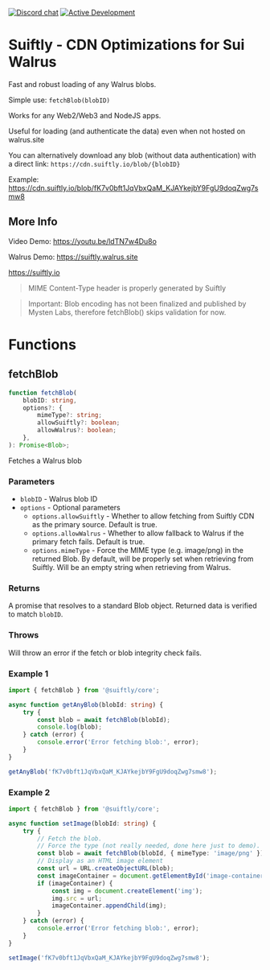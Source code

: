 [![Discord chat](https://img.shields.io/discord/1038616996062953554.svg?logo=discord&style=flat-square)](https://discord.gg/Erb6SwsVbH) [![Active Development](https://img.shields.io/badge/Maintenance%20Level-Actively%20Developed-brightgreen.svg)](https://gist.github.com/cheerfulstoic/d107229326a01ff0f333a1d3476e068d)

# Suiftly - CDN Optimizations for Sui Walrus

Fast and robust loading of any Walrus blobs.

Simple use: `fetchBlob(blobID)`

Works for any Web2/Web3 and NodeJS apps.

Useful for loading (and authenticate the data) even when not hosted on walrus.site

You can alternatively download any blob (without data authentication) with a direct link: `https://cdn.suiftly.io/blob/{blobID}`

Example:
    https://cdn.suiftly.io/blob/fK7v0bft1JqVbxQaM_KJAYkejbY9FgU9doqZwg7smw8

## More Info

Video Demo: https://youtu.be/ldTN7w4Du8o

Walrus Demo: https://suiftly.walrus.site

https://suiftly.io

> MIME Content-Type header is properly generated by Suiftly

> Important: Blob encoding has not been finalized and published by Mysten Labs, therefore fetchBlob() skips validation for now.

# Functions

## fetchBlob

```typescript
function fetchBlob(
    blobID: string,
    options?: {
        mimeType?: string;
        allowSuiftly?: boolean;
        allowWalrus?: boolean;
    },
): Promise<Blob>;
```

Fetches a Walrus blob

### Parameters

-   `blobID` - Walrus blob ID
-   `options` - Optional parameters
    -   `options.allowSuiftly` - Whether to allow fetching from Suiftly CDN as the primary source. Default is true.
    -   `options.allowWalrus` - Whether to allow fallback to Walrus if the primary fetch fails. Default is true.
    -   `options.mimeType` - Force the MIME type (e.g. image/png) in the returned Blob. By default, will be properly set when retrieving from Suiftly. Will be an empty string when retrieving from Walrus.

### Returns

A promise that resolves to a standard Blob object. Returned data is verified to match `blobID`.

### Throws

Will throw an error if the fetch or blob integrity check fails.

### Example 1

```ts
import { fetchBlob } from '@suiftly/core';

async function getAnyBlob(blobId: string) {
    try {
        const blob = await fetchBlob(blobId);
        console.log(blob);
    } catch (error) {
        console.error('Error fetching blob:', error);
    }
}

getAnyBlob('fK7v0bft1JqVbxQaM_KJAYkejbY9FgU9doqZwg7smw8');
```

### Example 2

```ts
import { fetchBlob } from '@suiftly/core';

async function setImage(blobId: string) {
    try {
        // Fetch the blob.
        // Force the type (not really needed, done here just to demo).
        const blob = await fetchBlob(blobId, { mimeType: 'image/png' });
        // Display as an HTML image element
        const url = URL.createObjectURL(blob);
        const imageContainer = document.getElementById('image-container');
        if (imageContainer) {
            const img = document.createElement('img');
            img.src = url;
            imageContainer.appendChild(img);
        }
    } catch (error) {
        console.error('Error fetching blob:', error);
    }
}

setImage('fK7v0bft1JqVbxQaM_KJAYkejbY9FgU9doqZwg7smw8');
```
